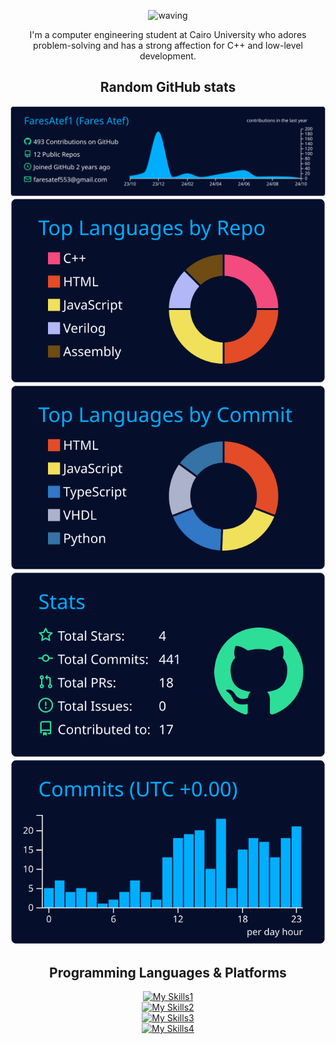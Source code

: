 <div align='center'>
  
![waving](https://capsule-render.vercel.app/api?type=waving&height=200&text=Hello,%20I'm%20Fares!&fontAlign=50&fontAlignY=40&color=timeGradient)
<!-- ![waving](https://capsule-render.vercel.app/api?type=venom&height=200&text=Hello,%20I'm%20Fares!&fontAlign=50&fontAlignY=40&color=0:A020F0,100:E30B5D) -->

<p align='center'> I'm a computer engineering student at Cairo University who adores problem-solving and has a strong affection for C++ and low-level development. </p>

</div>

<div align="center">
  <h2> Random GitHub stats </h2>
  
[![](https://raw.githubusercontent.com/FaresAtef1/profile-summary-cards/master/profile-summary-card-output/algolia/0-profile-details.svg)](https://github.com/vn7n24fzkq/github-profile-summary-cards)
[![](https://raw.githubusercontent.com/FaresAtef1/profile-summary-cards/master/profile-summary-card-output/algolia/1-repos-per-language.svg)](https://github.com/vn7n24fzkq/github-profile-summary-cards) [![](https://raw.githubusercontent.com/FaresAtef1/profile-summary-cards/master/profile-summary-card-output/algolia/2-most-commit-language.svg)](https://github.com/vn7n24fzkq/github-profile-summary-cards)
[![](https://raw.githubusercontent.com/FaresAtef1/profile-summary-cards/master/profile-summary-card-output/algolia/3-stats.svg)](https://github.com/vn7n24fzkq/github-profile-summary-cards) [![](https://raw.githubusercontent.com/FaresAtef1/profile-summary-cards/master/profile-summary-card-output/algolia/4-productive-time.svg)](https://github.com/vn7n24fzkq/github-profile-summary-cards)

</div>

<div align='center'>
  <h2> Programming Languages & Platforms </h2>
  
  [![My Skills1](https://skillicons.dev/icons?i=cpp,c,cs,java,py,bash,html,css,arduino)](https://skillicons.dev)  
  [![My Skills2](https://skillicons.dev/icons?i=docker,jenkins,aws,azure)](https://skillicons.dev)  
  [![My Skills3](https://skillicons.dev/icons?i=git,github,mongodb,mysql)](https://skillicons.dev)  
  [![My Skills4](https://skillicons.dev/icons?i=linux,windows)](https://skillicons.dev)
  
</div>

<!--
**FaresAtef1/FaresAtef1** is a ✨ _special_ ✨ repository because its `README.md` (this file) appears on your GitHub profile.

Here are some ideas to get you started:

- 🔭 I’m currently working on ...
- 🌱 I’m currently learning ...
- 👯 I’m looking to collaborate on ...
- 🤔 I’m looking for help with ...
- 💬 Ask me about ...
- 📫 How to reach me: ...
- 😄 Pronouns: ...
- ⚡ Fun fact: ...
-->
